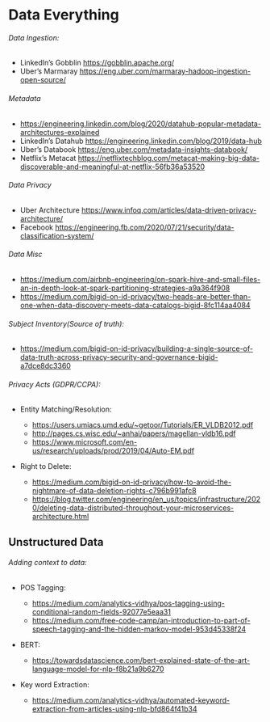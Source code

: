 # Data Everything


###### Data Ingestion:
* LinkedIn’s Gobblin https://gobblin.apache.org/
* Uber’s Marmaray https://eng.uber.com/marmaray-hadoop-ingestion-open-source/

###### Metadata
* https://engineering.linkedin.com/blog/2020/datahub-popular-metadata-architectures-explained
* LinkedIn’s Datahub https://engineering.linkedin.com/blog/2019/data-hub
* Uber’s Databook https://eng.uber.com/metadata-insights-databook/
* Netflix’s Metacat https://netflixtechblog.com/metacat-making-big-data-discoverable-and-meaningful-at-netflix-56fb36a53520

###### Data Privacy
* Uber Architecture https://www.infoq.com/articles/data-driven-privacy-architecture/
* Facebook https://engineering.fb.com/2020/07/21/security/data-classification-system/

###### Data Misc
* https://medium.com/airbnb-engineering/on-spark-hive-and-small-files-an-in-depth-look-at-spark-partitioning-strategies-a9a364f908
* https://medium.com/bigid-on-id-privacy/two-heads-are-better-than-one-when-data-discovery-meets-data-catalogs-bigid-8fc114aa4084

###### Subject Inventory(Source of truth): 

* https://medium.com/bigid-on-id-privacy/building-a-single-source-of-data-truth-across-privacy-security-and-governance-bigid-a7dce8dc3360


###### Privacy Acts (GDPR/CCPA):

* Entity Matching/Resolution: 
  * https://users.umiacs.umd.edu/~getoor/Tutorials/ER_VLDB2012.pdf
  * http://pages.cs.wisc.edu/~anhai/papers/magellan-vldb16.pdf
  * https://www.microsoft.com/en-us/research/uploads/prod/2019/04/Auto-EM.pdf
  
* Right to Delete: 
  * https://medium.com/bigid-on-id-privacy/how-to-avoid-the-nightmare-of-data-deletion-rights-c796b991afc8
  * https://blog.twitter.com/engineering/en_us/topics/infrastructure/2020/deleting-data-distributed-throughout-your-microservices-architecture.html


## Unstructured Data

###### Adding context to data:

* POS Tagging:
  * https://medium.com/analytics-vidhya/pos-tagging-using-conditional-random-fields-92077e5eaa31
  * https://medium.com/free-code-camp/an-introduction-to-part-of-speech-tagging-and-the-hidden-markov-model-953d45338f24

* BERT:
  * https://towardsdatascience.com/bert-explained-state-of-the-art-language-model-for-nlp-f8b21a9b6270

* Key word Extraction:
  * https://medium.com/analytics-vidhya/automated-keyword-extraction-from-articles-using-nlp-bfd864f41b34
